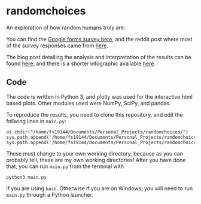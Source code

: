 # randomchoices
An exploration of how random humans truly are.

You can find the [Google forms survey here](https://forms.gle/JvGfuUA2JNpdYm8G6), and the reddit post where most of the survey responses came from [here](https://www.reddit.com/r/SampleSize/comments/ja9gqd/academic_can_humans_truly_be_random_everyone/).

The blog post detailing the analysis and interpretation of the results can be found [here](https://dannyjameswilliams.co.uk/post/randomchoices), and there is a shorter infographic available [here](https://dannyjameswilliams.co.uk/post/randomchoices/infographic.png).

## Code

The code is written in Python 3, and plotly was used for the interactive html based plots. Other modules used were NumPy, SciPy, and pandas.

To reproduce the results, you need to clone this repository, and edit the follwing lines in `main.py`:
```
os.chdir("/home/fs19144/Documents/Personal_Projects/randomchoices/")
sys.path.append('/home/fs19144/Documents/Personal_Projects/randomchoices/')
sys.path.append('/home/fs19144/Documents/Personal_Projects/randomchoices/code')
```
These must change to your own working directory, because as you can probably tell, these are my own working directories! After you have done that, you can run `main.py` from the terminal with
```
python3 main.py
```
if you are using `bash`. Otherwise if you are on Windows, you will need to run `main.py` through a Python launcher.
